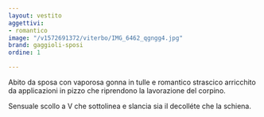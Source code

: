 ```yaml
---
layout: vestito
aggettivi:
- romantico
image: "/v1572691372/viterbo/IMG_6462_qgngg4.jpg"
brand: gaggioli-sposi
ordine: 1

---
```

Abito da sposa con vaporosa gonna in tulle e romantico strascico arricchito da applicazioni in pizzo che riprendono la lavorazione del corpino.

Sensuale scollo a V che sottolinea e slancia sia il decolléte che la schiena.